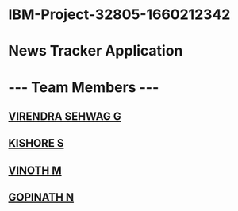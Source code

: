 # IBM-Project-32805-1660212342
# News Tracker Application

# --- Team Members ---
## [VIRENDRA SEHWAG G](https://github.com/IBM-EPBL/IBM-Project-32805-1660212342/tree/main/Assignments/Team%20Leader%20-Virendra%20Sehwag%20G)
## [KISHORE S](https://github.com/IBM-EPBL/IBM-Project-32805-1660212342/tree/main/Assignments/Team%20Member%20-%20Kishore%20S)
## [VINOTH M](https://github.com/IBM-EPBL/IBM-Project-32805-1660212342/tree/main/Assignments/Team%20Member%20-%20Vinoth%20M)
## [GOPINATH N](https://github.com/IBM-EPBL/IBM-Project-32805-1660212342/tree/main/Assignments/Team%20Member%20-%20Gopinath%20N)
